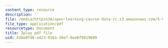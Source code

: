 ```yaml
---
content_type: resource
description: ''
file: /media/https%3A/open-learning-course-data-rc.s3.amazonaws.com/5-95j-teaching-college-level-science-and-engineering-fall-2015/43be0fd8a423916a38e76ee8f9919609_n9uDbwgnSp0.pdf
file_type: application/pdf
resourcetype: Document
title: 3play pdf file
uid: 43be0fd8-a423-916a-38e7-6ee8f9919609
---
```


